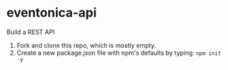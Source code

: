 # eventonica-api
Build a REST API

1. Fork and clone this repo, which is mostly empty.
2. Create a new package.json file with npm's defaults by typing: `npm init -y`